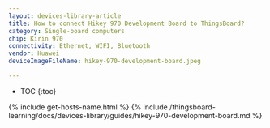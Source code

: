 ```yaml
---
layout: devices-library-article
title: How to connect Hikey 970 Development Board to ThingsBoard?
category: Single-board computers
chip: Kirin 970
connectivity: Ethernet, WIFI, Bluetooth
vendor: Huawei
deviceImageFileName: hikey-970-development-board.jpeg

---
```



* TOC
{:toc}

{% include get-hosts-name.html %}
{% include /thingsboard-learning/docs/devices-library/guides/hikey-970-development-board.md %}